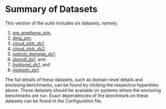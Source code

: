 # Summary of Datasets 

This version of the suite includes six datasets, namely: 

1. *[em_graphene_sim](./em_graphene_sim.md)*,
1. *[dms_sim](./dms_sim.md)*,
1. *[cloud_slstr_ds1](./cloud_slstr_ds1.md)*, 
1. *[cloud_slstr_ds2](./cloud_slstr_ds2.md)*, 
1. *[optical_damage_ds1](./optical_damage_ds1.md)*, 
1. *[stemdl_ds1](./stemdl_ds1.md)*, and
1. *[hydronet_ds1](./hydronet_ds1.md)*, and
1. *[inelastic_ds1](./inelastic_ds1.md)*.

The full details of these datasets, such as domain-level details and enclosing benchmarks, can be found by clicking the respective hyperlinks above. These datasets should be available on systems where the enclosing benchmarks are run.  Exact dependencies of the benchmark on these datasets can be found in the Configuration file. 

